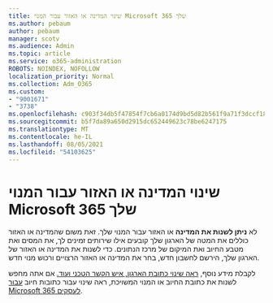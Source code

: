 ```yaml
---
title: שינוי המדינה או האזור עבור המנוי Microsoft 365 שלך
ms.author: pebaum
author: pebaum
manager: scotv
ms.audience: Admin
ms.topic: article
ms.service: o365-administration
ROBOTS: NOINDEX, NOFOLLOW
localization_priority: Normal
ms.collection: Adm_O365
ms.custom:
- "9001671"
- "3738"
ms.openlocfilehash: c903f34db5f47854f7cb6a0174d9bd5d82b561f9a71f3dccf18c9147698824b4
ms.sourcegitcommit: b5f7da89a650d2915dc652449623c78be6247175
ms.translationtype: MT
ms.contentlocale: he-IL
ms.lasthandoff: 08/05/2021
ms.locfileid: "54103625"
---
```

# <a name="change-the-country-or-region-for-your-microsoft-365-subscription"></a>שינוי המדינה או האזור עבור המנוי Microsoft 365 שלך

לא **ניתן לשנות את המדינה** או האזור עבור המנוי שלך. זאת משום שהמדינה או האזור כוללים את המטה של הארגון שלך קובעים אילו שירותים זמינים לך, את המסים ואת מטבע החיוב ואת המיקום של מרכז הנתונים. כדי לשנות את המדינה או האזור של הארגון שלך, הירשם לחשבון חדש, בחר את המדינה או האזור הרצויים ורכוש מנוי חדש.

לקבלת מידע נוסף, [ראה שינוי כתובת הארגון, איש הקשר הטכני ועוד.](https://docs.microsoft.com/microsoft-365/admin/manage/change-address-contact-and-more?view=o365-worldwide) אם אתה מחפש לשנות את כתובת החיוב או המנוי המשויכת, ראה שינוי עבור כתובות חיוב [עבור Microsoft 365 לעסקים](https://docs.microsoft.com/microsoft-365/commerce/billing-and-payments/change-your-billing-addresses?view=o365-worldwide). 
